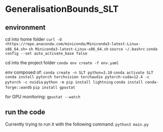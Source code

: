 # GeneralisationBounds_SLT

## environment

cd into home folder
`curl -O <https://repo.anaconda.com/miniconda/Miniconda3-latest-Linux-x86_64.sh>`
`sh Miniconda3-latest-Linux-x86_64.sh`
`source ~/.bashrc`
`conda config --set auto_activate_base false`

cd into the project folder
`conda env create -f env.yaml`

env composed of:
`conda create -n SLT python=3.10`
`conda activate SLT`
`conda install pytorch torchvision torchaudio pytorch-cuda=12.4 -c pytorch -c nvidia`
`python -m pip install lightning`
`conda install conda-forge::wandb`
`pip install gpustat`

for GPU monitoring:
`gpustat --watch`

## run the code

Currently trying to run it with the following command:
`python3 main.py`
